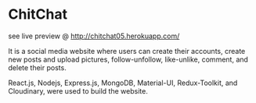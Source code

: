 # ChitChat

see live preview @ http://chitchat05.herokuapp.com/

It is a social media website where users can create their accounts, create new posts and upload pictures, follow-unfollow, like-unlike, comment, and delete their posts.

React.js, Nodejs, Express.js, MongoDB, Material-UI, Redux-Toolkit, and Cloudinary, were used to build the website.
